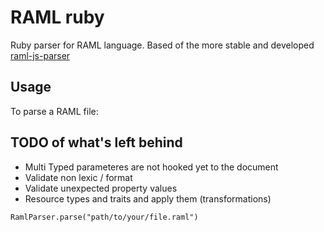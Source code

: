 # RAML ruby

Ruby parser for RAML language. Based of the more stable and developed [raml-js-parser](https://github.com/raml-org/raml-js-parser)


<!---
## Installation

Add it to your gemfile:

    gem 'raml-ruby'

Install it:

    $ bundle

Or install it on your ruby environment:

    $ gem install raml-ruby
-->

## Usage

To parse a RAML file:

## TODO of what's left behind

* Multi Typed parameteres are not hooked yet to the document
* Validate non lexic / format
* Validate unexpected property values
* Resource types and traits and apply them (transformations)

```
RamlParser.parse("path/to/your/file.raml")
```
